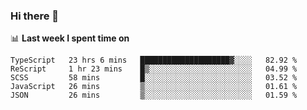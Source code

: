 ### Hi there 👋

<!--
**DBvc/DBvc** is a ✨ _special_ ✨ repository because its `README.md` (this file) appears on your GitHub profile.

Here are some ideas to get you started:

- 🔭 I’m currently working on ...
- 🌱 I’m currently learning ...
- 👯 I’m looking to collaborate on ...
- 🤔 I’m looking for help with ...
- 💬 Ask me about ...
- 📫 How to reach me: ...
- 😄 Pronouns: ...
- ⚡ Fun fact: ...
-->

📊 **Last week I spent time on**
<!--START_SECTION:waka-->
```text
TypeScript   23 hrs 6 mins   ████████████████████▓░░░░   82.92 % 
ReScript     1 hr 23 mins    █▒░░░░░░░░░░░░░░░░░░░░░░░   04.99 % 
SCSS         58 mins         █░░░░░░░░░░░░░░░░░░░░░░░░   03.52 % 
JavaScript   26 mins         ▒░░░░░░░░░░░░░░░░░░░░░░░░   01.61 % 
JSON         26 mins         ▒░░░░░░░░░░░░░░░░░░░░░░░░   01.59 % 
```
<!--END_SECTION:waka-->
